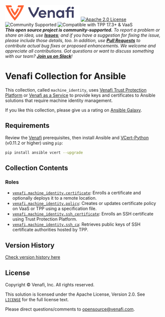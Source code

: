 [![Venafi](https://raw.githubusercontent.com/Venafi/.github/master/images/Venafi_logo.png)](https://www.venafi.com/)
[![Apache 2.0 License](https://img.shields.io/badge/License-Apache%202.0-blue.svg)](https://opensource.org/licenses/Apache-2.0)
![Community Supported](https://img.shields.io/badge/Support%20Level-Community-brightgreen)
![Compatible with TPP 17.3+ & VaaS](https://img.shields.io/badge/Compatibility-TPP%2017.3+%20%26%20VaaS-f9a90c)  
_**This open source project is community-supported.** To report a problem or share an idea, use
**[Issues](../../issues)**; and if you have a suggestion for fixing the issue, please include those details, too.
In addition, use **[Pull Requests](../../pulls)** to contribute actual bug fixes or proposed enhancements.
We welcome and appreciate all contributions. Got questions or want to discuss something with our team?
**[Join us on Slack](https://join.slack.com/t/venafi-integrations/shared_invite/zt-i8fwc379-kDJlmzU8OiIQOJFSwiA~dg)**!_

# Venafi Collection for Ansible

This collection, called `machine_identity`, uses [Venafi Trust Protection Platform](https://www.venafi.com/platform/trust-protection-platform) or [Venafi as a Service](https://www.venafi.com/venaficloud) to provide keys and certificates to Ansible solutions that require machine identity management.

If you like this collection, please give us a rating on [Ansible Galaxy](https://galaxy.ansible.com/venafi/machine_identity).

## Requirements

Review the [Venafi](https://github.com/Venafi/vcert-python#prerequisites-for-using-with-trust-protection-platform)
prerequisites, then install Ansible and [VCert-Python](https://github.com/Venafi/vcert-python) (v0.11.2 or higher) using `pip`:
```sh
pip install ansible vcert --upgrade
```
<!-- TODO: clarify the different requirements for TPP and VaaS -->

## Collection Contents

### Roles

- [`venafi.machine_identity.certificate`](roles/certificate/README.md): Enrolls a certificate and optionally deploys it to a remote location.
- [`venafi.machine_identity.policy`](roles/policy/README.md): Creates or updates certificate policy on VaaS or TPP using a specification file.
- [`venafi.machine_identity.ssh_certificate`](roles/ssh_certificate/README.md): Enrolls an SSH certificate using Trust Protection Platform.
- [`venafi.machine_identity.ssh_ca`](roles/ssh_ca/README.md): Retrieves public keys of SSH certificate authorities hosted by TPP.

## Version History

[Check version history here](docs/version_history.md)

## License

Copyright &copy; Venafi, Inc. All rights reserved.

This solution is licensed under the Apache License, Version 2.0. See [`LICENSE`](LICENSE) for the full license text.

Please direct questions/comments to opensource@venafi.com.
